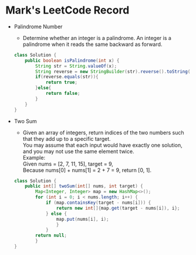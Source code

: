 # Mark's LeetCode Record

- Palindrome Number
    - Determine whether an integer is a palindrome. An integer is a palindrome when it reads the same backward as forward.  
    ```java
    class Solution {
        public boolean isPalindrome(int x) {
            String str = String.valueOf(x);
            String reverse = new StringBuilder(str).reverse().toString();
            if(reverse.equals(str)){
                return true;
            }else{
                return false;
            }
        }
    }
    ```
- Two Sum
    - Given an array of integers, return indices of the two numbers such that they add up to a specific target.  
    You may assume that each input would have exactly one solution, and you may not use the same element twice.  
    Example:  
    Given nums = [2, 7, 11, 15], target = 9,  
    Because nums[0] + nums[1] = 2 + 7 = 9,
    return [0, 1].  

    ```java
    class Solution {
        public int[] twoSum(int[] nums, int target) {   
            Map<Integer, Integer> map = new HashMap<>(); 
            for (int i = 0; i < nums.length; i++) {   
                if (map.containsKey(target - nums[i])) {
                    return new int[]{map.get(target - nums[i]), i};
                } else {
                    map.put(nums[i], i);
                    }
                }
            return null;
            }
    }
    ```